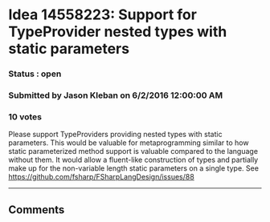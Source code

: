 # Idea 14558223: Support for TypeProvider nested types with static parameters #

### Status : open

### Submitted by Jason Kleban on 6/2/2016 12:00:00 AM

### 10 votes

Please support TypeProviders providing nested types with static parameters. This would be valuable for metaprogramming similar to how static parameterized method support is valuable compared to the language without them. It would allow a fluent-like construction of types and partially make up for the non-variable length static parameters on a single type. See https://github.com/fsharp/FSharpLangDesign/issues/88


------------------------
## Comments

